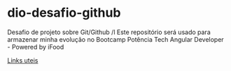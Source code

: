 # dio-desafio-github
Desafio de projeto sobre Git/Github /l
Este repositório será usado para armazenar minha evolução no Bootcamp Potência Tech Angular Developer - Powered by iFood

[Links uteis](https://www.markdownguide.org/cheat-sheet/)

